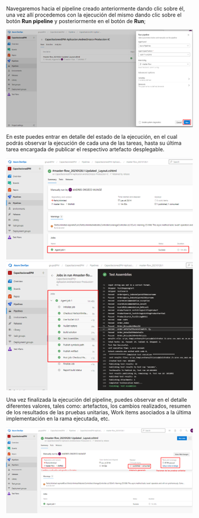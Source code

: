 Navegaremos hacia el pipeline creado anteriormente dando clic sobre él, una vez allí procedemos con la ejecución del mismo dando clic sobre el botón **Run pipeline** y posteriormente en el botón de **Run**;

![ejecucion-pipeline-build](./assets/ejecucion-pipeline-build.png)

En este puedes entrar en detalle del estado de la ejecución, en el cual podrás observar la ejecución de cada una de las tareas, hasta su última tarea encargada de publicar el respectivo artefacto desplegable.

![ingresar-detalle-ejecucion](./assets/ingresar-detalle-ejecucion.png)
![detalle-ejecucion](./assets/detalle-ejecucion.png)

Una vez finalizada la ejecución del pipeline, puedes observar en el detalle diferentes valores, tales como: artefactos, los cambios realizados, resumen de los resultados de las pruebas unitarias, Work items asociados a la última implementación en la rama ejecutada, etc.

![informacion-ejecucion](./assets/informacion-ejecucion.png)